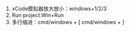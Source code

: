 1. xCode模拟器放大放小：windows+1/2/3
2. Run project:Win+Run
3. 多行缩进：cmd/windows + [
            cmd/windows + ]
